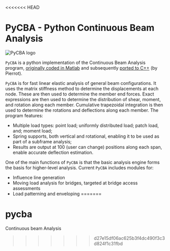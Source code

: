 <<<<<<< HEAD
# PyCBA - Python Continuous Beam Analysis

![PyCBA logo](https://raw.githubusercontent.com/ccaprani/pycba/main/docs/source/images/pycba_logo.png)

`PyCBA` is a python implementation of the Continuous Beam Analysis program, [originally coded in Matlab](http://www.colincaprani.com/programming/matlab/) and subsequently [ported to C++](http://cbeam.sourceforge.net/) (by Pierrot).

`PyCBA` is for fast linear elastic analysis of general beam configurations. It uses the matrix stiffness method to determine the displacements at each node. These are then used to determine the member end forces. Exact expressions are then used to determine the distribution of shear, moment, and rotation along each member. Cumulative trapezoidal integration is then used to determine the rotations and deflections along each member. The program features:

- Multiple load types: point load; uniformly distributed load; patch load, and; moment load;
- Spring supports, both vertical and rotational, enabling it to be used as part of a subframe analysis;
- Results are output at 100 (user can change) positions along each span, enable accurate deflection estimation.

One of the main functions of `PyCBA` is that the basic analysis engine forms the basis for higher-level analysis. Current `PyCBA` includes modules for:

- Influence line generation
- Moving load analysis for bridges, targeted at bridge access assessments
- Load patterning and enveloping
=======
# pycba
Continuous beam Analysis
>>>>>>> d27e15df06ac625b3f4dc490f3c3d824f1c31fbd
